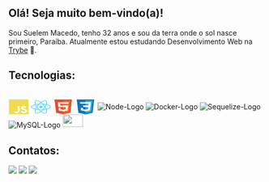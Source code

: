 ## Olá! Seja muito bem-vindo(a)!

Sou Suelem Macedo, tenho 32 anos e sou da terra onde o sol nasce primeiro, Paraíba. 
Atualmente estou estudando Desenvolvimento Web na [Trybe](https://www.betrybe.com/) :rocket:.

## Tecnologias:
<div style="display: inline_block"><br>
  <img align="center" alt="Suelem-Js" height="30" width="40" src="https://raw.githubusercontent.com/devicons/devicon/master/icons/javascript/javascript-plain.svg">
  <img align="center" alt="Suelem-React" height="30" width="40" src="https://raw.githubusercontent.com/devicons/devicon/master/icons/react/react-original.svg">
  <img align="center" alt="Suelem-HTML" height="30" width="40" src="https://raw.githubusercontent.com/devicons/devicon/master/icons/html5/html5-original.svg">
  <img align="center" alt="Suelem-CSS" height="30" width="40" src="https://raw.githubusercontent.com/devicons/devicon/master/icons/css3/css3-original.svg">
  <img align="center" alt="Node-Logo" height="30" width="40" src="https://cdn.jsdelivr.net/gh/devicons/devicon/icons/nodejs/nodejs-original.svg"></a>
  <img align="center" alt="Docker-Logo" height="30" width="40" src="https://cdn.jsdelivr.net/gh/devicons/devicon/icons/docker/docker-original-wordmark.svg"></a>
  <img align="center" alt="Sequelize-Logo" height="30" width="40" src="https://cdn.jsdelivr.net/gh/devicons/devicon/icons/sequelize/sequelize-original.svg"></a>
  <img align="center" alt="MySQL-Logo" height="30" width="40" src="https://cdn.jsdelivr.net/gh/devicons/devicon/icons/mysql/mysql-original-wordmark.svg"></a>
  <img src="https://cdn.jsdelivr.net/gh/devicons/devicon/icons/typescript/typescript-original.svg" width="40" height="25"//>
</div>
  
  ## Contatos:
  
  <div> 
  <a href="https://instagram.com/suelemmacedo" target="_blank"><img src="https://img.shields.io/badge/-Instagram-%23E4405F?style=for-the-badge&logo=instagram&logoColor=white" target="_blank"></a>
  <a href = "mailto:suelemmacedo23@gmail.com"><img src="https://img.shields.io/badge/-Gmail-%23333?style=for-the-badge&logo=gmail&logoColor=white" target="_blank"></a>
  <a href="https://www.linkedin.com/in/suelemmacedo" target="_blank"><img src="https://img.shields.io/badge/-LinkedIn-%230077B5?style=for-the-badge&logo=linkedin&logoColor=white" target="_blank"></a> 
 
 
</div>

